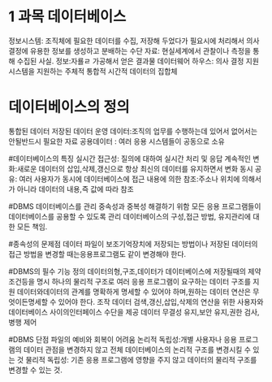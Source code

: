 # 1 과목 데이터베이스

정보시스템: 조직체에 필요한 데이터를 수집, 저장해 두었다가 필요시에 처리해서 의사 결정에 유용한 정보를 생성하고 분배하는 수단
자료: 현실세계에서 관찰이나 측정을 통해 수집된 사실.
정보:자룔ㄹ 가공해서 얻은 결과물
데이터웨어 하우스: 의사 결정 지원 시스템을 지원하는 주체적 통합적 시간적 데이터의 집합체


# 데이터베이스의 정의
통합된 데이터
저장된 데이터 
운영 데이터:조직의 업무를 수행하는데 있어서 없어서는 안될반드시 필요한 자료
공용데이터 : 여러 응용 시스템들이 공동으로 소유

#데이터베이스의 특징
실시간 접근성: 질의에 대하여 실시간 처리 및 응답
계속적인 변화:새로운 데이터의 삽입,삭제,갱신으로 항상 최신의 데이터를 유지하면서 변화
동시 공유: 여러 사용자가 동시에 데이터베이스에 접근
내용에 의한 참조:주소나 위치에 의해서가 아니라 데이터의 내용,즉 값에 따라 참조

#DBMS
데이터베이스를 관리
중속성과 중복성 해결하기 위함
모든 응용 프로그램들이 데이터베이스를 공용할 수 있도록 관리
데이터베이스의 구성,접근 방법, 유지관리에 대한 모든 책임.

#종속성의 문제점
데이터 파일이 보조기억장치에 저장되는 방법이나 저장된 데이터의 접근 방법을 변경할 때는응용프로그램도 같이 변경해야 한다.

#DBMS의 필수 기능
정의 
데이터의형,구조,데이터가 데이터베이스에 저장될때의 제약조건등을 명시 
하나의 물리적 구조로 여러 응용 프로그램이 요구하는 데이터 구조를 지원
데이터와데이터의 관계를 명확하게 명세할 수 있어야 하며,원하는 데이터 연산은 무엇이든명세할 수 있어야 한다.
조작
데이터 검색,갱신,삽입,삭제의 연산을 위한 사용자와 데이터베이스 사이의인터페이스 수단을 제공
데이터 무결성 유지,보안 유지,권한 검사,병행 제어

#DBMS 단점
파일의 예비와 회복이 어려움
논리적 독립성:개별 사용자나 응용 프로그램의 데이터 관점을 변경하지 않고 전체 데이터베이스의 논리적 구조를 변경시킬 수 있는 것
물리적 독립성: 기존 응용 프로그램에 영향을 주지 않고 데이터의 물리적 구조를 변경할 수 있는 것.
